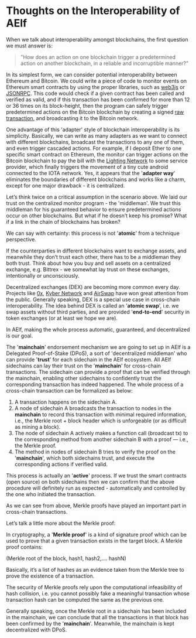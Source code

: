 # Thoughts on the Interoperability of AElf

When we talk about interoperability amongst blockchains, the first question we must answer is:

> "How does an action on one blockchain trigger a predetermined action on another blockchain, in a reliable and incorruptible manner?"

In its simplest form, we can consider potential interoperability between Ethereum and Bitcoin. We could write a piece of code to monitor events on Ethereum smart contracts by using the proper libraries, such as [web3js](https://github.com/ethereum/web3.js/) or [JSONRPC](https://github.com/ethereum/wiki/wiki/JSON-RPC).
This code would check if a given contract has been called and verified as valid, and if this transaction has been confirmed for more than 12 or 36 times on its block-height, then the program can safely trigger predetermined actions on the Bitcoin blockchain by creating a signed [raw transaction](https://en.bitcoin.it/wiki/Raw_Transactions), and broadcasting it to the Bitcoin network.

One advantage of this 'adapter' style of blockchain interoperability is its simplicity. Basically, we can write as many adapters as we want to connect with different blockchains, broadcast the transactions to any one of them, and even trigger cascaded actions.
For example, if I deposit Ether to one specific smart contract on Ethereum, the monitor can trigger actions on the Bitcoin blockchain to pay the bill with the [Lighting Network](https://lightning.network/) to some service provider, which finally triggers the movement of a tiny cute android connected to the IOTA network. Yes, it appears that the '**adapter way**' eliminates the boundaries of different blockchains and works like a charm, except for one major drawback - it is centralized.

Let’s think twice on a critical assumption in the scenario above. We laid our trust on the centralized monitor program - the 'middleman'. We trust this middleman for his guaranteed behavior to ensure predetermined actions occur on other blockchains. But what if he doesn’t keep his promise? What if a link in the chain of blockchains has broken?

We can say with certainty: this process is not '**atomic**' from a technique perspective.

If the counterparties in different blockchains want to exchange assets, and meanwhile they don’t trust each other, there has to be a middleman they both trust. Think about how you buy and sell assets on a centralized exchange, e.g. Bittrex - we somewhat lay trust on these exchanges, intentionally or unconsciously.

Decentralized exchanges (DEX) are becoming more common every day.  Projects like [0x](https://0xproject.com/), [Kyber Network](https://kyber.network/) and [AirSwap](https://www.airswap.io/) have won great attention from the public. Generally speaking, DEX is a special use case in cross-chain interoperability. The idea behind DEX is called an '**atomic swap**', i.e. we swap assets without third parties, and are provided '**end-to-end**' security in token exchanges (or at least we hope we are).

In AElf, making the whole process automatic, guaranteed, and decentralized is our goal.

The '**mainchain**' endorsement mechanism we are going to set up in AElf is a Delegated Proof-of-Stake (DPoS), a sort of 'decentralized middleman' who can provide '**trust**' for each sidechain in the AElf ecosystem. All AElf sidechains can lay their trust on the '**mainchain**' for cross-chain transactions. The sidechain can provide a proof that can be verified through the mainchain, enabling other sidechains to confidently trust the corresponding transaction has indeed happened. The whole process of a cross-chain transaction can be formalized as below:

1. A transaction happens on the sidechain A.
2. A node of sidechain A broadcasts the transaction to nodes in the **mainchain** to record this transaction with minimal required information, i.e., the Merkle root + block header which is unforgeable (or as difficult as mining a block).
3. The node of sidechain A actively makes a function call (broadcast tx) to the corresponding method from another sidechain B with a proof — i.e., the Merkle proof.
4. The method in nodes of sidechain B tries to verify the proof on the '**mainchain**', which both sidechains trust, and execute the corresponding actions if verified valid.

This process is actually an '**active**' process. If we trust the smart contracts (open source)
on both sidechains then we can confirm that the above procedure will definitely run as expected - automatically and controlled by the one who initiated the transaction.

As we can see from above, Merkle proofs have played an important part in cross-chain transactions.  

Let’s talk a little more about the Merkle proof:

In cryptography, a '**Merkle proof**' is a kind of signature proof which can be used to prove that a given transaction exists in the target block.  A Merkle proof contains:

(Merkle root of the block, hash1, hash2,…. hashN)

Basically, it’s a list of hashes as an evidence taken from the Merkle tree to prove the existence of a transaction.

The security of Merkle proofs rely upon the computational infeasibility of hash collision, i.e. you cannot possibly fake a meaningful transaction whose transaction hash can be computed the same as the previous one.

Generally speaking, once the Merkle root in a sidechain has been included in the mainchain, we can conclude that all the transactions in that block has been confirmed by the '**mainchain**'.  Meanwhile, the mainchain is kept decentralized with DPoS.
